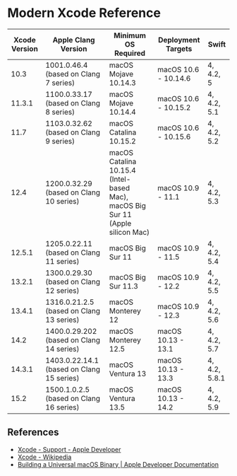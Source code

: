 # Modern Xcode Reference

| Xcode Version | Apple Clang Version                       |                 Minimum OS Required                                            | Deployment Targets   |     Swift     |
| ------------- | ----------------------------------------- | ------------------------------------------------------------------------------ | -------------------- | ------------- |
| 10.3          | 1001.0.46.4   (based on Clang 7 series)   | macOS Mojave 10.14.3                                                           | macOS 10.6 - 10.14.6 | 4, 4.2, 5     |
| 11.3.1        | 1100.0.33.17  (based on Clang 8 series)   | macOS Mojave 10.14.4                                                           | macOS 10.6 - 10.15.2 | 4, 4.2, 5.1   |
| 11.7          | 1103.0.32.62  (based on Clang 9 series)   | macOS Catalina 10.15.2                                                         | macOS 10.6 - 10.15.6 | 4, 4.2, 5.2   |
| 12.4          | 1200.0.32.29  (based on Clang 10 series)  | macOS Catalina 10.15.4 (Intel-based Mac), macOS Big Sur 11 (Apple silicon Mac) | macOS 10.9 - 11.1    | 4, 4.2, 5.3   |
| 12.5.1        | 1205.0.22.11  (based on Clang 11 series)  | macOS Big Sur 11                                                               | macOS 10.9 - 11.5    | 4, 4.2, 5.4   |
| 13.2.1        | 1300.0.29.30  (based on Clang 12 series)  | macOS Big Sur 11.3                                                             | macOS 10.9 - 12.2    | 4, 4.2, 5.5   |
| 13.4.1        | 1316.0.21.2.5 (based on Clang 13 series)  | macOS Monterey 12                                                              | macOS 10.9 - 12.3    | 4, 4.2, 5.6   |
| 14.2          | 1400.0.29.202 (based on Clang 14 series)  | macOS Monterey 12.5                                                            | macOS 10.13 - 13.1   | 4, 4.2, 5.7   |
| 14.3.1        | 1403.0.22.14.1 (based on Clang 15 series) | macOS Ventura 13                                                               | macOS 10.13 - 13.3   | 4, 4.2, 5.8.1 |
| 15.2          | 1500.1.0.2.5 (based on Clang 16 series)   | macOS Ventura 13.5                                                             | macOS 10.13 - 14.2   | 4, 4.2, 5.9   |

## References
* [Xcode - Support - Apple Developer](https://developer.apple.com/support/xcode)
* [Xcode - Wikipedia](https://en.wikipedia.org/wiki/Xcode#Toolchain_versions)
* [Building a Universal macOS Binary | Apple Developer Documentation](https://developer.apple.com/documentation/apple-silicon/building-a-universal-macos-binary)

